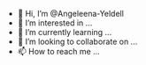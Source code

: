 - 👋 Hi, I’m @Angeleena-Yeldell
- 👀 I’m interested in ...
- 🌱 I’m currently learning ...
- 💞️ I’m looking to collaborate on ...
- 📫 How to reach me ...

<!---
Angeleena-Yeldell/Angeleena-Yeldell is a ✨ special ✨ repository because its `README.md` (this file) appears on your GitHub profile.
You can click the Preview link to take a look at your changes.
--->

